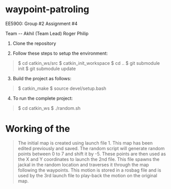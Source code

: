 # waypoint-patroling
EE5900: Group #2 Assignment #4

Team --
Akhil (Team Lead)
Roger
Philip

1. Clone the repository

2. Follow these steps to setup the environment:
  > $ cd catkin_ws/src
  > $ catkin_init_workspace
  > $ cd ..
  > $ git submodule init
  > $ git submodule update

3. Build the project as follows:
  > $ catkin_make
  > $ source devel/setup.bash

4. To run the complete project:
  > $ cd catkin_ws
  > $ ./random.sh

# Working of the
> The initial map is created using launch file 1. This map has been edited previously and saved.
> The random script will generate random points between 0 to 7 and shift it by -5.
> These points are then used as the X and Y coordinates to launch the 2nd file. This file spawns 
the jackal in the random location and traverses it through the map following the waypoints.
> This motion is stored in a rosbag file and is used by the 3rd launch file to play-back the motion
on the original map.

